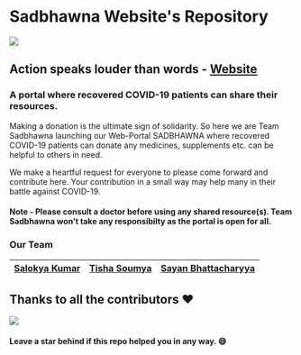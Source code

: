 # Sadbhawna Website's Repository

<img src="./public/images/logo.png"></img>
## Action speaks louder than words - [Website](https://sadbhawna-portal.herokuapp.com/)
### A portal where recovered COVID-19 patients can share their resources.

<p>
  Making a donation is the ultimate sign of solidarity. So here we are Team Sadbhawna launching our Web-Portal SADBHAWNA where recovered COVID-19 patients can donate any     medicines, supplements etc. can be helpful to others in need.
</p>

We make a heartful request for everyone to please come forward and contribute here. Your contribution in a small way may help many in their battle against COVID-19.

#### Note - Please consult a doctor before using any shared resource(s). Team Sadbhawna won't take any responsibilty as the portal is open for all.

### Our Team
| [Salokya Kumar](https://github.com/ksalokya)        | [Tisha Soumya](https://github.com/Tishasoumya-02) | [Sayan Bhattacharyya](https://github.com/Sayan3990) |
| ----------- | ----------- | ----------- |

## Thanks to all the contributors ❤️
<a href = "https://github.com/TeamSadbhawna/portal/graphs/contributors">
  <img src = "https://contrib.rocks/image?repo=TeamSadbhawna/portal"/>
</a>

#### Leave a star behind if this repo helped you in any way. 😄

